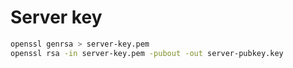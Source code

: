 # Server key

```bash
openssl genrsa > server-key.pem
openssl rsa -in server-key.pem -pubout -out server-pubkey.key
```
